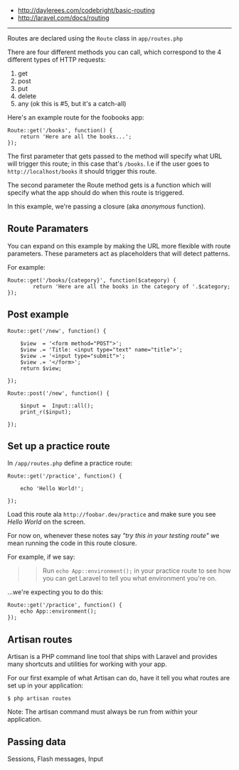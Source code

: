 * <http://daylerees.com/codebright/basic-routing>
* <http://laravel.com/docs/routing>
---

Routes are declared using the `Route` class in `app/routes.php`

There are four different methods you can call, which correspond to the 4 different types of HTTP requests:

1. get
2. post
3. put
4. delete
5. any (ok this is #5, but it's a catch-all)

Here's an example route for the foobooks app:

	Route::get('/books', function() {
	    return 'Here are all the books...';
	}); 

The first parameter that gets passed to the method will specify what URL will trigger this route; in this case that's `/books`. I.e if the user goes to `http://localhost/books` it should trigger this route.

The second parameter the Route method gets is a function which will specify what the app should do when this route is triggered.

In this example, we're passing a closure (aka *anonymous* function).




## Route Paramaters
You can expand on this example by making the URL more flexible with route parameters. These parameters act as placeholders that will detect patterns.

For example:

	Route::get('/books/{category}', function($category) {
		    return 'Here are all the books in the category of '.$category;
	}); 
	

## Post example

	Route::get('/new', function() {
		
		$view  = '<form method="POST">';
		$view .= 'Title: <input type="text" name="title">';
		$view .= '<input type="submit">';
		$view .= '</form>';
		return $view;
		
	});

	Route::post('/new', function() {
		
		$input =  Input::all();
		print_r($input);
		
	});


## Set up a practice route

In `/app/routes.php` define a practice route:

	Route::get('/practice', function() {
		
		echo 'Hello World!';
				
	});

Load this route ala `http://foobar.dev/practice` and make sure you see *Hello World* on the screen.

For now on, whenever these notes say *"try this in your testing route"* we mean running the code in this route closure.

For example, if we say:

>> Run `echo App::environment();` in your practice route to see how you can get Laravel to tell you what environment you're on.

...we're expecting you to do this:

	Route::get('/practice', function() {
		echo App::environment();
	});




## Artisan routes

Artisan is a PHP command line tool that ships with Laravel and provides many shortcuts and utilities for working with your app.

For our first example of what Artisan can do, have it tell you what routes are set up in your application:

	$ php artisan routes

Note: The artisan command must always be run from *within* your application.

	
## Passing data

Sessions, Flash messages, Input